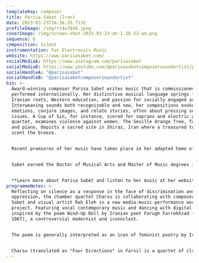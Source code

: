 ```yaml
---
templateKey: composer
title: Parisa Sabet (Iran)
date: 2023-03-23T16:38:35.713Z
profileImage: /img/r14a7048.jpeg
coverImage: /img/screen-shot-2023-03-23-at-1.38.52-am.png
sequence: 6
composition: Silent
instrumentation: For Electronics Music
website: https://www.parisasabet.com/
socialMediaA: https://www.instagram.com/parisasabet
socialMediaB: https://www.youtube.com/@parisasabetcomposersoundartist/playlists
socialHandleA: "@parisasabet"
socialHandleB: "@parisasabetcomposersoundartist"
bio: >-
  Award-winning composer Parisa Sabet writes music that is commissioned and
  performed internationally. Her distinctive musical language springs from her
  Iranian roots, Western education, and passion for socially engaged arts.
  Interweaving sounds both recognizable and new, her compositions evoke
  emotions, conjure images, and relate stories, often about pressing social
  issues. A Cup of Sin, for instance, scored for soprano and electric guitar
  quartet, examines violence against women. The Seville Orange Tree, for flute
  and piano, depicts a sacred site in Shiraz, Iran where a treasured tree would
  scent the breeze.


  Recent premieres of her music have taken place in her adopted home of Toronto as well as in Seattle, Sydney and Chicago. Among her recognition in 2020, Sabet was recipient of the Kathleen McMorrow Music Award and was selected by the Mécénat Musica Prix 3 Femmes to compose an opera in collaboration with librettist, Nika Khanjani; productions are planned for 2021 in Canada. In 2015, she was awarded the Ann H. Atkinson prize for her poignant piece, Visiting Grandpa. Her song cycle, Dance in Your Blood, with text by 13th-century Persian poet Rumi, won the 2014 Violet Archer Composer’s Prize and is published by Plangere Editions.


  Sabet earned the Doctor of Musical Arts and Master of Music degrees in composition from the University of Toronto, where her honors included the Mirkopoulos and Miller/Khoshkish fellowships and the Tecumesh Sherman Rogers Graduating Award given to a musician on the cusp of making important contributions to the field. She completed her Bachelor of Music degree with honors at Roosevelt University in Chicago. Among her teachers are Christos Hatzis, Keith Tedman, Kyong Mee Choi, Ka Nin Chan, and Stacy Garrop. Her adventure with music began at age 9 with piano lessons in Shiraz.


  **Learn more about Parisa Sabet and listen to her music at her website:** <a href="https://www.parisasabet.com" target="_blank">www.ParisaSabet.com</a>
programmeNotes: >-
  Reflecting on silence as a response in the face of discrimination and
  oppression, the chamber quartet Charsu is collaborating with composer Parisa
  Sabet and visual artist Rah Eleh in a new media-music-performance workshop
  project. Featuring vocal contemporary music and dancing with digital imagery
  inspired by the poem Wind-Up Doll by Iranian poet Forugh Farrokhzad (1934 –
  1967), a controversial modernist and iconoclast.


  The poem is generally interpreted as an icon of feminist poetry by Iranians. Now, more than ever, we need to stand in solidarity with the women and people of Iran who want a fair and just future with freedom of choice. We must not remain silent in the face of oppression and challenge the status quo.


  Charsu (translated as "Four Directions" in Farsi) is a quartet of classical contemporary that has a focus on the developments of new works, and the support of existing works by living composers, especially Iranian composers composing in diaspora.
---
```

